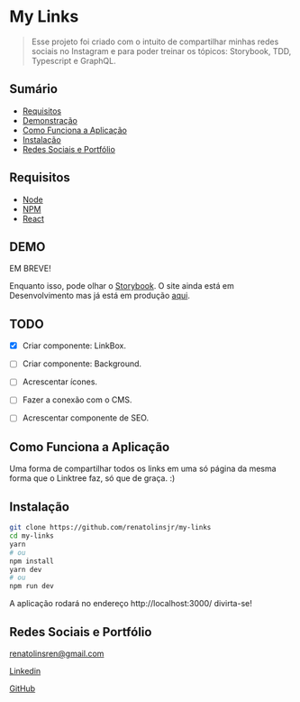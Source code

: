 # My Links
> Esse projeto foi criado com o intuito de compartilhar minhas redes sociais no Instagram e para poder treinar os tópicos: Storybook, TDD, Typescript e GraphQL.

## Sumário

- [Requisitos](#Requisitos)	
- [Demonstração](#DEMO)
- [Como Funciona a Aplicação](#Como-Funciona-a-Aplicação)
- [Instalação](#Instalação)
- [Redes Sociais e Portfólio](#Redes-Sociais-e-Portfólio)

## Requisitos

+ [Node](https://nodejs.org/)
+ [NPM](https://www.npmjs.com/)
+ [React](https://reactjs.org/)

## DEMO

EM BREVE!

Enquanto isso, pode olhar o [Storybook](https://storybook-my-links.renatolins.dev.br/).
O site ainda está em Desenvolvimento mas já está em produção [aqui](https://my-links.renatolins.dev.br/).

## TODO

- [x] Criar componente: LinkBox.
- [ ] Criar componente: Background.
- [ ] Acrescentar ícones.
- [ ] Fazer a conexão com o CMS.
- [ ] Acrescentar componente de SEO.


## Como Funciona a Aplicação

Uma forma de compartilhar todos os links em uma só página da mesma forma que o Linktree faz, só que de graça. :)

## Instalação

```bash
git clone https://github.com/renatolinsjr/my-links
cd my-links
yarn
# ou
npm install
yarn dev
# ou
npm run dev
```

A aplicação rodará no endereço http://localhost:3000/ divirta-se!

## Redes Sociais e Portfólio

renatolinsren@gmail.com

[Linkedin](https://www.linkedin.com/in/renatolinsjr/)

[GitHub](https://github.com/renatolinsjr)

